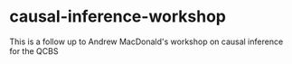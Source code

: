# causal-inference-workshop
This is a follow up to Andrew MacDonald's workshop on causal inference for the QCBS 
